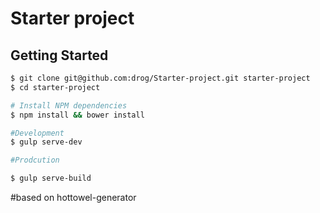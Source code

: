 # Starter project


Getting Started
---------------

```bash
$ git clone git@github.com:drog/Starter-project.git starter-project
$ cd starter-project

# Install NPM dependencies
$ npm install && bower install

#Development
$ gulp serve-dev

#Prodcution

$ gulp serve-build

```


#based on hottowel-generator
